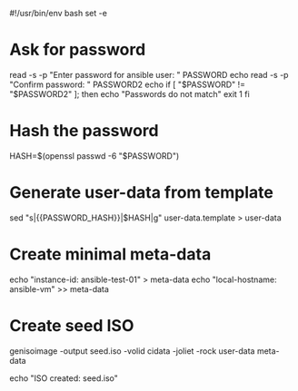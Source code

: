 #!/usr/bin/env bash
set -e

# Ask for password
read -s -p "Enter password for ansible user: " PASSWORD
echo
read -s -p "Confirm password: " PASSWORD2
echo
if [ "$PASSWORD" != "$PASSWORD2" ]; then
    echo "Passwords do not match"
    exit 1
fi

# Hash the password
HASH=$(openssl passwd -6 "$PASSWORD")

# Generate user-data from template
sed "s|{{PASSWORD_HASH}}|$HASH|g" user-data.template > user-data

# Create minimal meta-data
echo "instance-id: ansible-test-01" > meta-data
echo "local-hostname: ansible-vm" >> meta-data

# Create seed ISO
genisoimage -output seed.iso -volid cidata -joliet -rock user-data meta-data

echo "ISO created: seed.iso"
